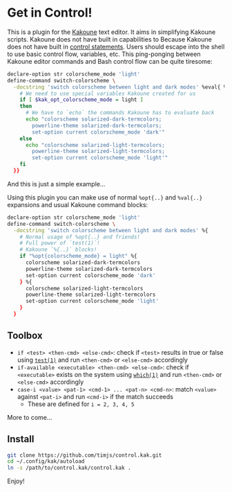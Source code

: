 # Get in Control!

This is a plugin for the [Kakoune](https://kakoune.org) text editor.
It aims in simplifying Kakoune scripts.
Kakoune does not have built in capabilities to 
Because Kakoune does not have built in [control statements](https://github.com/mawww/kakoune/issues/2777).
Users should escape into the shell to use basic control flow, variables, etc.
This ping-ponging between Kakoune editor commands and Bash control flow can be quite tiresome:

```sh
declare-option str colorscheme_mode 'light'
define-command switch-colorscheme \
  -docstring 'switch colorscheme between light and dark modes' %eval{ %sh{
    # We need to use special variables Kakoune created for us
    if [ $kak_opt_colorscheme_mode = light ]
    then
      # We have to `echo` the commands Kakoune has to evaluate back
      echo "colorscheme solarized-dark-termcolors; 
        powerline-theme solarized-dark-termcolors; 
        set-option current colorscheme_mode 'dark'"
    else
      echo "colorscheme solarized-light-termcolors; 
        powerline-theme solarized-light-termcolors; 
        set-option current colorscheme_mode 'light'"
    fi
  }}
```

And this is just a simple example...

Using this plugin you can make use of normal `%opt{..}` and `%val{..}` expansions
and usual Kakoune command blocks:

```sh
declare-option str colorscheme_mode 'light'
define-command switch-colorscheme \
  -docstring 'switch colorscheme between light and dark modes' %{
    # Normal usage of %opt{..} and friends!
    # Full power of `test(1)`!
    # Kakoune `%{..}` blocks!
    if "%opt{colorscheme_mode} = light" %{
      colorscheme solarized-dark-termcolors
      powerline-theme solarized-dark-termcolors
      set-option current colorscheme_mode 'dark'
    } %{
      colorscheme solarized-light-termcolors
      powerline-theme solarized-light-termcolors
      set-option current colorscheme_mode 'light'
    }
  }
```


## Toolbox

* `if <test> <then-cmd> <else-cmd>`: check if `<test>` results in true or false using [`test(1)`](http://man.he.net/?topic=test&section=all) and run `<then-cmd>` or `<else-cmd>` accordingly
* `if-available <executable> <then-cmd> <else-cmd>`: check if `<executable>` exists on the system using [`which(1)`](http://man.he.net/?topic=which&section=all) and run `<then-cmd>` or `<else-cmd>` accordingly
* `case-i <value> <pat-1> <cmd-1> ... <pat-n> <cmd-n>`: match `<value>` against `<pat-i>` and run `<cmd-i>` if the match succeeds
  * These are defined for `i = 2, 3, 4, 5`

More to come...


## Install

```sh
git clone https://github.com/timjs/control.kak.git
cd ~/.config/kak/autoload
ln -s /path/to/control.kak/control.kak .
```

Enjoy!
